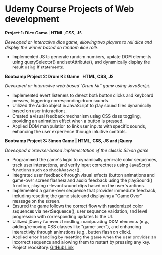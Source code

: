 # Udemy Course Projects of Web development
**Project 1: Dice Game | HTML, CSS, JS**

  *Developed an interactive dice game, allowing two players to roll dice and display the winner based on random dice rolls.*
- Implemented JS to generate random numbers, update DOM elements using querySelector() and setAttribute(), and dynamically display the result using If statements.

**Bootcamp Project 2: Drum Kit Game | HTML, CSS, JS**

  *Developed an interactive web-based "Drum Kit" game using JavaScript.*
- Implemented event listeners to detect both button clicks and keyboard presses, triggering corresponding drum sounds.
- Utilized the Audio object in JavaScript to play sound files dynamically based on user interactions.
- Created a visual feedback mechanism using CSS class toggling, providing an animation effect when a button is pressed.
- Applied DOM manipulation to link user inputs with specific sounds, enhancing the user experience through intuitive controls.
  
**Bootcamp Project 3: Simon Game | HTML, CSS, JS and jQuery**

  *Developed a browser-based implementation of the classic Simon game*
- Programmed the game's logic to dynamically generate color sequences, track user interactions, and verify input correctness using JavaScript functions such as checkAnswer().
- Integrated user feedback through visual effects (button animations and game-over screen flashes) and audio feedback using the playSound() function, playing relevant sound clips based on the user's actions.
- Implemented a game-over sequence that provides immediate feedback, including resetting the game state and displaying a "Game Over" message on the screen.
- Ensured the game follows the correct flow with randomized color sequences via nextSequence(), user sequence validation, and level progression with corresponding updates to the UI.
- Utilized jQuery for event handling, manipulating DOM elements (e.g., adding/removing CSS classes like "game-over"), and enhancing interactivity through animations (e.g., button flash on click).
- Applied error handling by resetting the game when the user provides an incorrect sequence and allowing them to restart by pressing any key.
- Project repository: [GitHub Link](https://github.com/zkManuel0123/Udemy-Course-Project)
